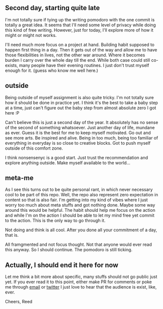 ## Second day, starting quite late

I'm not totally sure if tying up the writing pomodoro with the one commit is totally a great idea. It seems that I'll need some level of privacy while doing this kind of free writing. However, just for today, I'll explore more of how it might or might not works. 

I'll need much more focus on a project at hand. Building habit supposed to happen first thing in a day. Then it gets out of the way and allow me to have those flexibilities in lives, not the other war around. Where it becomes burden I carry over the whole day till the end. While both case could still co-exists, many people have their evening routines. I just don't trust myself enough for it. (guess who know me well here.) 

## outside

Being outside of myself assignment is also quite tricky. I'm not totally sure how it should be done in practice yet. I think it's the best to take a baby step at a time, just can't figure out the baby step from almost absolute zero I got here :P

Can't believe this is just a second day of the year. It absolutely has no sense of the second of something whatsoever. Just another day of life, mundane as ever. Guess it is the best for me to keep myself motivated. Go out and see more arts. Be inspired and alive. Being in too much, being too familiar of everything in everyday is so close to creative blocks. Got to push myself outside of this comfort zone. 

I think nonsensenyc is a good start. Just trust the recommendation and explore anything outside. Make myself available to the world... 

## meta-me

As I see this turns out to be quite personal rant, in which never necessary cool to be part of this repo. Well, the repo also represent zero expectation in content so that is also fair. I'm getting into my kind of vibes where I just worry too much about meta stuffs and got nothing done. Maybe some way around this would be helpful. The habit should help me focus on the action and while I'm on the action I should be able to let my mind free yet commit to the action. This is the only way to go through it. 

Not doing and think is all cool. After you done all your commitment of a day, that is. 

All framgmented and not focus thought. Not that anyone would ever read this anyway. So I should continue. The pomodoro is still ticking. 

## Actually, I should end it here for now

Let me think a bit more about specific, many stuffs should not go public just yet. If you ever read it to this point, either make PR for comments or poke me through [email](firmread@me.com) or [twitter](twitter.com/firmread) I just love to hear that the audience is exist, like, ever. 

Cheers,
Reed